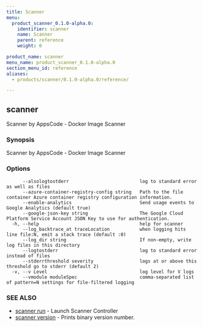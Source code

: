 ```yaml
---
title: Scanner
menu:
  product_scanner_0.1.0-alpha.0:
    identifier: scanner
    name: Scanner
    parent: reference
    weight: 0

product_name: scanner
menu_name: product_scanner_0.1.0-alpha.0
section_menu_id: reference
aliases:
  - products/scanner/0.1.0-alpha.0/reference/

---
```

## scanner

Scanner by AppsCode - Docker Image Scanner

### Synopsis

Scanner by AppsCode - Docker Image Scanner

### Options

```
      --alsologtostderr                          log to standard error as well as files
      --azure-container-registry-config string   Path to the file container Azure container registry configuration information.
      --enable-analytics                         Send usage events to Google Analytics (default true)
      --google-json-key string                   The Google Cloud Platform Service Account JSON Key to use for authentication.
  -h, --help                                     help for scanner
      --log_backtrace_at traceLocation           when logging hits line file:N, emit a stack trace (default :0)
      --log_dir string                           If non-empty, write log files in this directory
      --logtostderr                              log to standard error instead of files
      --stderrthreshold severity                 logs at or above this threshold go to stderr (default 2)
  -v, --v Level                                  log level for V logs
      --vmodule moduleSpec                       comma-separated list of pattern=N settings for file-filtered logging
```

### SEE ALSO

* [scanner run](/docs/reference/scanner_run.md)	 - Launch Scanner Controller
* [scanner version](/docs/reference/scanner_version.md)	 - Prints binary version number.

